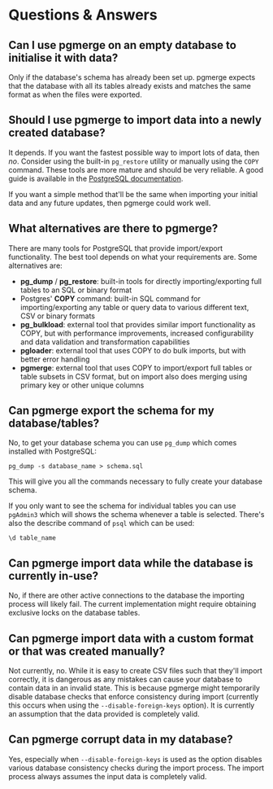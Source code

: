 # Questions & Answers

## Can I use pgmerge on an empty database to initialise it with data?

Only if the database's schema has already been set up. pgmerge expects that the database with all its tables already exists and matches the same format as when the files were exported.

## Should I use pgmerge to import data into a newly created database?

It depends. If you want the fastest possible way to import lots of data, then *no*. Consider using the built-in `pg_restore` utility or manually using the `COPY` command. These tools are more mature and should be very reliable. A good guide is available in the [PostgreSQL documentation][1].

If you want a simple method that'll be the same when importing your initial data and any future updates, then pgmerge could work well.

[1]: https://www.postgresql.org/docs/current/static/populate.html

## What alternatives are there to pgmerge?

There are many tools for PostgreSQL that provide import/export functionality. The best tool depends on what your requirements are. Some alternatives are:

* **pg_dump** / **pg_restore**: built-in tools for directly importing/exporting full tables to an SQL or binary format
* Postgres' **COPY** command: built-in SQL command for importing/exporting any table or query data to various different text, CSV or binary formats
* **pg_bulkload**: external tool that provides similar import functionality as COPY, but with performance improvements, increased configurability and data validation and transformation capabilities
* **pgloader**: external tool that uses COPY to do bulk imports, but with better error handling
* **pgmerge**: external tool that uses COPY to import/export full tables or table subsets in CSV format, but on import also does merging using primary key or other unique columns

## Can pgmerge export the schema for my database/tables?

No, to get your database schema you can use `pg_dump` which comes installed with PostgreSQL:

    pg_dump -s database_name > schema.sql

This will give you all the commands necessary to fully create your database schema.

If you only want to see the schema for individual tables you can use `pgAdmin3` which will shows the schema whenever a table is selected. There's also the describe command of `psql` which can be used:

    \d table_name

## Can pgmerge import data while the database is currently in-use?

No, if there are other active connections to the database the importing process will likely fail. The current implementation might require obtaining exclusive locks on the database tables.

## Can pgmerge import data with a custom format or that was created manually?

Not currently, no. While it is easy to create CSV files such that they'll import correctly, it is dangerous as any mistakes can cause your database to contain data in an invalid state. This is because pgmerge might temporarily disable database checks that enforce consistency during import (currently this occurs when using the `--disable-foreign-keys` option). It is currently an assumption that the data provided is completely valid.

## Can pgmerge corrupt data in my database?

Yes, especially when `--disable-foreign-keys` is used as the option disables various database consistency checks during the import process. The import process always assumes the input data is completely valid.

